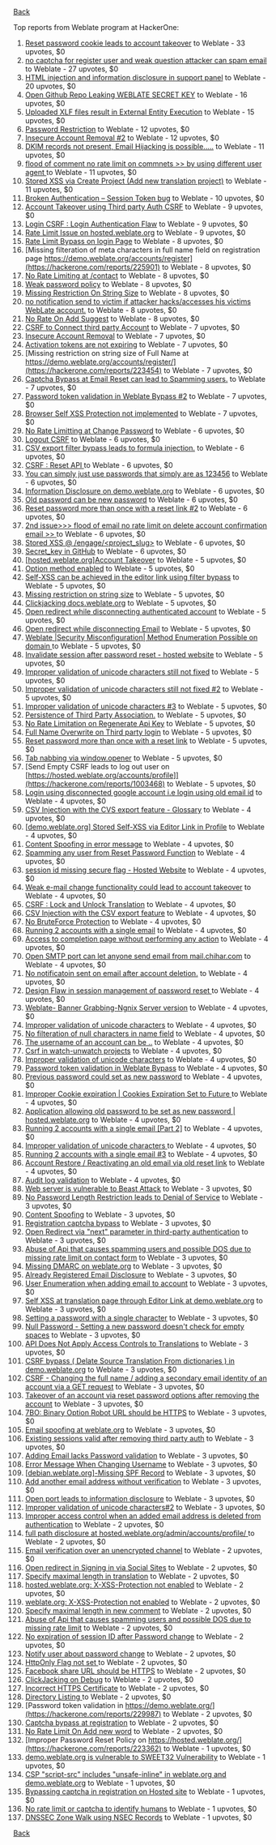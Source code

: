 [Back](../README.md)

Top reports from Weblate program at HackerOne:

1. [Reset password cookie leads to account takeover](https://hackerone.com/reports/1004536) to Weblate - 33 upvotes, $0
2. [no captcha for register user and weak question attacker can spam email](https://hackerone.com/reports/236398) to Weblate - 27 upvotes, $0
3. [HTML injection and information disclosure in support panel](https://hackerone.com/reports/634312) to Weblate - 20 upvotes, $0
4. [Open Github Repo Leaking WEBLATE SECRET KEY](https://hackerone.com/reports/942146) to Weblate - 16 upvotes, $0
5. [Uploaded XLF files result in External Entity Execution](https://hackerone.com/reports/232614) to Weblate - 15 upvotes, $0
6. [Password Restriction](https://hackerone.com/reports/229920) to Weblate - 12 upvotes, $0
7. [Insecure Account Removal #2](https://hackerone.com/reports/229532) to Weblate - 12 upvotes, $0
8. [DKIM records not present, Email Hijacking is possible.....](https://hackerone.com/reports/253926) to Weblate - 11 upvotes, $0
9. [flood of comment no rate  limit on commnets \>\>  by using different user agent ](https://hackerone.com/reports/404035) to Weblate - 11 upvotes, $0
10. [Stored XSS via Create Project (Add new translation project)](https://hackerone.com/reports/610219) to Weblate - 11 upvotes, $0
11. [Broken Authentication – Session Token bug](https://hackerone.com/reports/400826) to Weblate - 10 upvotes, $0
12. [Account Takeover using Third party Auth CSRF](https://hackerone.com/reports/225653) to Weblate - 9 upvotes, $0
13. [Login CSRF : Login Authentication Flaw](https://hackerone.com/reports/229528) to Weblate - 9 upvotes, $0
14. [Rate Limit Issue on hosted.weblate.org](https://hackerone.com/reports/229825) to Weblate - 9 upvotes, $0
15. [Rate Limit Bypass on login Page](https://hackerone.com/reports/224460) to Weblate - 8 upvotes, $0
16. [Missing filteration of meta characters in full name field on registration page https://demo.weblate.org/accounts/register](https://hackerone.com/reports/225901) to Weblate - 8 upvotes, $0
17. [No Rate Limiting at /contact](https://hackerone.com/reports/229511) to Weblate - 8 upvotes, $0
18. [Weak password policy](https://hackerone.com/reports/224572) to Weblate - 8 upvotes, $0
19. [Missing Restriction On String Size](https://hackerone.com/reports/257376) to Weblate - 8 upvotes, $0
20. [no notification send to victim if attacker hacks/accesses his victims WebLate account.](https://hackerone.com/reports/282772) to Weblate - 8 upvotes, $0
21. [No Rate On Add Suggest](https://hackerone.com/reports/481654) to Weblate - 8 upvotes, $0
22. [CSRF to Connect third party Account](https://hackerone.com/reports/225100) to Weblate - 7 upvotes, $0
23. [Insecure Account Removal](https://hackerone.com/reports/223355) to Weblate - 7 upvotes, $0
24. [Activation tokens are not expiring](https://hackerone.com/reports/223339) to Weblate - 7 upvotes, $0
25. [Missing restriction on string size of Full Name at https://demo.weblate.org/accounts/register/](https://hackerone.com/reports/223454) to Weblate - 7 upvotes, $0
26. [Captcha Bypass at Email Reset can lead to Spamming users.](https://hackerone.com/reports/229541) to Weblate - 7 upvotes, $0
27. [Password token validation in Weblate Bypass #2](https://hackerone.com/reports/244287) to Weblate - 7 upvotes, $0
28. [Browser Self XSS Protection not implemented](https://hackerone.com/reports/400781) to Weblate - 7 upvotes, $0
29. [No Rate Limitting at Change Password](https://hackerone.com/reports/223694) to Weblate - 6 upvotes, $0
30. [Logout CSRF](https://hackerone.com/reports/223329) to Weblate - 6 upvotes, $0
31. [CSV export filter bypass leads to formula injection.](https://hackerone.com/reports/223999) to Weblate - 6 upvotes, $0
32. [CSRF : Reset API ](https://hackerone.com/reports/223333) to Weblate - 6 upvotes, $0
33. [You can simply just use passwords that simply are as 123456](https://hackerone.com/reports/223374) to Weblate - 6 upvotes, $0
34. [Information Disclosure on demo.weblate.org](https://hackerone.com/reports/229620) to Weblate - 6 upvotes, $0
35. [Old password can be new password](https://hackerone.com/reports/229577) to Weblate - 6 upvotes, $0
36. [Reset password more than once with a reset link #2](https://hackerone.com/reports/245450) to Weblate - 6 upvotes, $0
37. [2nd issue\>\>\> flood of email  no rate limit on delete account confirmation email \>\> ](https://hackerone.com/reports/404713) to Weblate - 6 upvotes, $0
38. [Stored XSS @ /engage/\<project_slug\>](https://hackerone.com/reports/472391) to Weblate - 6 upvotes, $0
39. [Secret_key in GitHub](https://hackerone.com/reports/926093) to Weblate - 6 upvotes, $0
40. [[hosted.weblate.org]Account Takeover](https://hackerone.com/reports/223637) to Weblate - 5 upvotes, $0
41. [Option method enabled](https://hackerone.com/reports/230194) to Weblate - 5 upvotes, $0
42. [Self-XSS can be achieved in the editor link using filter bypass](https://hackerone.com/reports/229735) to Weblate - 5 upvotes, $0
43. [Missing restriction on string size](https://hackerone.com/reports/229796) to Weblate - 5 upvotes, $0
44. [Clickjacking docs.weblate.org](https://hackerone.com/reports/223391) to Weblate - 5 upvotes, $0
45. [Open redirect while disconnecting authenticated account](https://hackerone.com/reports/224317) to Weblate - 5 upvotes, $0
46. [Open redirect while disconnecting Email](https://hackerone.com/reports/238117) to Weblate - 5 upvotes, $0
47. [Weblate |Security Misconfiguration| Method Enumeration Possible on domain ](https://hackerone.com/reports/230648) to Weblate - 5 upvotes, $0
48. [Invalidate session after password reset - hosted website](https://hackerone.com/reports/224362) to Weblate - 5 upvotes, $0
49. [Improper validation of unicode characters still not fixed](https://hackerone.com/reports/241596) to Weblate - 5 upvotes, $0
50. [Improper validation of unicode characters still not fixed #2](https://hackerone.com/reports/243611) to Weblate - 5 upvotes, $0
51. [Improper validation of unicode characters #3](https://hackerone.com/reports/243635) to Weblate - 5 upvotes, $0
52. [Persistence of Third Party Association.](https://hackerone.com/reports/241623) to Weblate - 5 upvotes, $0
53. [No Rate Limitation on Regenerate Api Key](https://hackerone.com/reports/243619) to Weblate - 5 upvotes, $0
54. [Full Name Overwrite on Third party login](https://hackerone.com/reports/241598) to Weblate - 5 upvotes, $0
55. [Reset password more than once with a reset link](https://hackerone.com/reports/243594) to Weblate - 5 upvotes, $0
56. [Tab nabbing via window.opener](https://hackerone.com/reports/403891) to Weblate - 5 upvotes, $0
57. [Send Empty CSRF leads to log out user on [https://hosted.weblate.org/accounts/profile]](https://hackerone.com/reports/1003468) to Weblate - 5 upvotes, $0
58. [Login using disconnected google account i.e login using old email id](https://hackerone.com/reports/223427) to Weblate - 4 upvotes, $0
59. [CSV Injection with the CVS export feature - Glossary](https://hackerone.com/reports/224291) to Weblate - 4 upvotes, $0
60. [[demo.weblate.org] Stored Self-XSS via Editor Link in Profile](https://hackerone.com/reports/223331) to Weblate - 4 upvotes, $0
61. [Content Spoofing in error message](https://hackerone.com/reports/223456) to Weblate - 4 upvotes, $0
62. [Spamming any user from Reset Password Function](https://hackerone.com/reports/223525) to Weblate - 4 upvotes, $0
63. [session id missing secure flag - Hosted Website](https://hackerone.com/reports/224379) to Weblate - 4 upvotes, $0
64. [Weak e-mail change functionality could lead to account takeover](https://hackerone.com/reports/223461) to Weblate - 4 upvotes, $0
65. [CSRF : Lock and Unlock Translation](https://hackerone.com/reports/223345) to Weblate - 4 upvotes, $0
66. [CSV Injection with the CSV export feature](https://hackerone.com/reports/223344) to Weblate - 4 upvotes, $0
67. [No BruteForce Protection](https://hackerone.com/reports/223337) to Weblate - 4 upvotes, $0
68. [Running 2 accounts with a single email](https://hackerone.com/reports/224072) to Weblate - 4 upvotes, $0
69. [Access to completion page without performing any action](https://hackerone.com/reports/223846) to Weblate - 4 upvotes, $0
70. [Open SMTP port can let anyone send email from mail.chihar.com](https://hackerone.com/reports/223435) to Weblate - 4 upvotes, $0
71. [No notificatoin sent on email after account deletion.](https://hackerone.com/reports/229909) to Weblate - 4 upvotes, $0
72. [Design Flaw in session management of password reset ](https://hackerone.com/reports/229417) to Weblate - 4 upvotes, $0
73. [Weblate- Banner Grabbing-Ngnix Server version](https://hackerone.com/reports/230633) to Weblate - 4 upvotes, $0
74. [Improper validation of unicode characters](https://hackerone.com/reports/229483) to Weblate - 4 upvotes, $0
75. [No filteration of null characters in name field](https://hackerone.com/reports/242945) to Weblate - 4 upvotes, $0
76. [The username of an account can be ..](https://hackerone.com/reports/243609) to Weblate - 4 upvotes, $0
77. [Csrf in watch-unwatch projects](https://hackerone.com/reports/229405) to Weblate - 4 upvotes, $0
78. [Improper validation of unicode characters](https://hackerone.com/reports/242171) to Weblate - 4 upvotes, $0
79. [Password token validation in Weblate Bypass](https://hackerone.com/reports/243842) to Weblate - 4 upvotes, $0
80. [Previous password could set as new password](https://hackerone.com/reports/243616) to Weblate - 4 upvotes, $0
81. [Improper Cookie expiration | Cookies Expiration Set to Future ](https://hackerone.com/reports/232306) to Weblate - 4 upvotes, $0
82. [ Application allowing old password to be set as new password | hosted.weblate.org](https://hackerone.com/reports/264934) to Weblate - 4 upvotes, $0
83. [Running 2 accounts with a single email [Part 2]](https://hackerone.com/reports/241608) to Weblate - 4 upvotes, $0
84. [Improper validation of unicode characters ](https://hackerone.com/reports/278718) to Weblate - 4 upvotes, $0
85. [Running 2 accounts with a single email #3](https://hackerone.com/reports/245304) to Weblate - 4 upvotes, $0
86. [ Account Restore / Reactivating an old email via old reset link](https://hackerone.com/reports/275303) to Weblate - 4 upvotes, $0
87. [Audit log validation](https://hackerone.com/reports/296632) to Weblate - 4 upvotes, $0
88. [Web server is vulnerable to Beast Attack](https://hackerone.com/reports/223350) to Weblate - 3 upvotes, $0
89. [No Password Length Restriction leads to Denial of Service](https://hackerone.com/reports/223854) to Weblate - 3 upvotes, $0
90. [Content Spoofing](https://hackerone.com/reports/223630) to Weblate - 3 upvotes, $0
91. [Registration captcha bypass](https://hackerone.com/reports/223324) to Weblate - 3 upvotes, $0
92. [Open Redirect via "next" parameter in third-party authentication](https://hackerone.com/reports/223326) to Weblate - 3 upvotes, $0
93. [Abuse of Api that causes spamming users and possible DOS due to missing rate limit on contact form](https://hackerone.com/reports/223542) to Weblate - 3 upvotes, $0
94. [Missing DMARC on weblate.org](https://hackerone.com/reports/223545) to Weblate - 3 upvotes, $0
95. [Already Registered Email Disclosure](https://hackerone.com/reports/223343) to Weblate - 3 upvotes, $0
96. [User Enumeration when adding email to account](https://hackerone.com/reports/223531) to Weblate - 3 upvotes, $0
97. [Self XSS at translation page through Editor Link at demo.weblate.org](https://hackerone.com/reports/223692) to Weblate - 3 upvotes, $0
98. [Setting a password with a single character](https://hackerone.com/reports/223851) to Weblate - 3 upvotes, $0
99. [Null Password - Setting a new password doesn't check for empty spaces](https://hackerone.com/reports/223618) to Weblate - 3 upvotes, $0
100. [API Does Not Apply Access Controls to Translations](https://hackerone.com/reports/232994) to Weblate - 3 upvotes, $0
101. [CSRF bypass ( Delate Source Translation From dictionaries ) in demo.weblate.org](https://hackerone.com/reports/230863) to Weblate - 3 upvotes, $0
102. [CSRF - Changing the full name / adding a secondary email identity of an account via a GET request](https://hackerone.com/reports/223367) to Weblate - 3 upvotes, $0
103. [Takeover of an account via reset password options after removing the account](https://hackerone.com/reports/230076) to Weblate - 3 upvotes, $0
104. [7BO: Binary Option Robot URL should be HTTPS](https://hackerone.com/reports/225722) to Weblate - 3 upvotes, $0
105. [Email spoofing at weblate.org](https://hackerone.com/reports/224186) to Weblate - 3 upvotes, $0
106. [Existing sessions valid after removing third party auth](https://hackerone.com/reports/223475) to Weblate - 3 upvotes, $0
107. [Adding Email lacks Password validation](https://hackerone.com/reports/229869) to Weblate - 3 upvotes, $0
108. [Error Message When Changing Username](https://hackerone.com/reports/243664) to Weblate - 3 upvotes, $0
109. [[debian.weblate.org]-Missing SPF Record](https://hackerone.com/reports/245518) to Weblate - 3 upvotes, $0
110. [Add another email address without verification](https://hackerone.com/reports/265987) to Weblate - 3 upvotes, $0
111. [Open port leads to information disclosure](https://hackerone.com/reports/223421) to Weblate - 3 upvotes, $0
112. [Improper validation of unicode characters#2](https://hackerone.com/reports/279945) to Weblate - 3 upvotes, $0
113. [Improper access control when an added email address is deleted from authentication](https://hackerone.com/reports/223434) to Weblate - 2 upvotes, $0
114. [full path disclosure at hosted.weblate.org/admin/accounts/profile/ ](https://hackerone.com/reports/225495) to Weblate - 2 upvotes, $0
115. [Email verification over an unencrypted channel](https://hackerone.com/reports/224287) to Weblate - 2 upvotes, $0
116. [Open redirect in Signing in via Social Sites](https://hackerone.com/reports/223718) to Weblate - 2 upvotes, $0
117. [Specify maximal length in translation](https://hackerone.com/reports/224015) to Weblate - 2 upvotes, $0
118. [hosted.weblate.org: X-XSS-Protection not enabled](https://hackerone.com/reports/223396) to Weblate - 2 upvotes, $0
119. [weblate.org: X-XSS-Protection not enabled](https://hackerone.com/reports/223723) to Weblate - 2 upvotes, $0
120. [Specify maximal length in new comment](https://hackerone.com/reports/223931) to Weblate - 2 upvotes, $0
121. [Abuse of Api that causes spamming users and possible DOS due to missing rate limit](https://hackerone.com/reports/223557) to Weblate - 2 upvotes, $0
122. [No expiration of session ID after Password change](https://hackerone.com/reports/223327) to Weblate - 2 upvotes, $0
123. [Notify user about password change](https://hackerone.com/reports/223609) to Weblate - 2 upvotes, $0
124. [HttpOnly Flag not set ](https://hackerone.com/reports/224006) to Weblate - 2 upvotes, $0
125. [Facebook share URL should be HTTPS](https://hackerone.com/reports/225769) to Weblate - 2 upvotes, $0
126. [ClickJacking on Debug](https://hackerone.com/reports/225555) to Weblate - 2 upvotes, $0
127. [Incorrect HTTPS Certificate](https://hackerone.com/reports/225540) to Weblate - 2 upvotes, $0
128. [Directory Listing ](https://hackerone.com/reports/223384) to Weblate - 2 upvotes, $0
129. [Password token validation in https://demo.weblate.org/](https://hackerone.com/reports/229987) to Weblate - 2 upvotes, $0
130. [Captcha bypass at registration](https://hackerone.com/reports/229584) to Weblate - 2 upvotes, $0
131. [No Rate Limit  On Add new word](https://hackerone.com/reports/479021) to Weblate - 2 upvotes, $0
132. [Improper Password Reset Policy on https://hosted.weblate.org/](https://hackerone.com/reports/223362) to Weblate - 1 upvotes, $0
133. [demo.weblate.org is vulnerable to SWEET32 Vulnerability](https://hackerone.com/reports/223653) to Weblate - 1 upvotes, $0
134. [CSP "script-src" includes "unsafe-inline" in weblate.org and demo.weblate.org](https://hackerone.com/reports/231062) to Weblate - 1 upvotes, $0
135. [Bypassing captcha in registration on Hosted site](https://hackerone.com/reports/224342) to Weblate - 1 upvotes, $0
136. [No rate limit or captcha to identify humans](https://hackerone.com/reports/257384) to Weblate - 1 upvotes, $0
137. [DNSSEC Zone Walk using NSEC Records](https://hackerone.com/reports/228471) to Weblate - 1 upvotes, $0


[Back](../README.md)